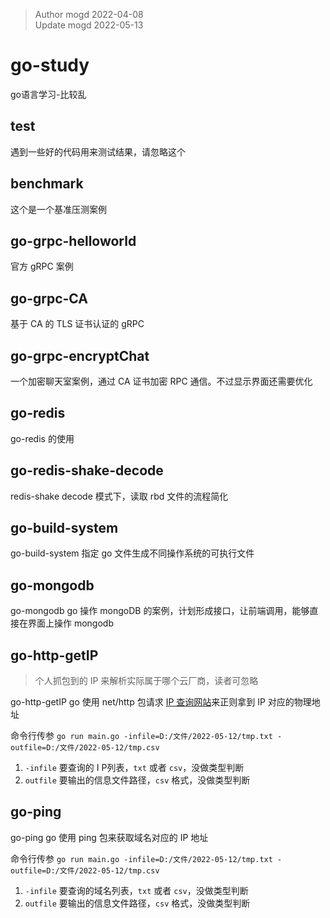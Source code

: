 > Author mogd 2022-04-08
> \
> Update mogd 2022-05-13

# go-study
go语言学习-比较乱

## test

遇到一些好的代码用来测试结果，请忽略这个

## benchmark
这个是一个基准压测案例

## go-grpc-helloworld

官方 gRPC 案例

## go-grpc-CA

基于 CA 的 TLS 证书认证的 gRPC 

## go-grpc-encryptChat

一个加密聊天室案例，通过 CA 证书加密 RPC 通信。不过显示界面还需要优化

## go-redis

go-redis 的使用

## go-redis-shake-decode

redis-shake decode 模式下，读取 rbd 文件的流程简化

## go-build-system 

go-build-system 指定 go 文件生成不同操作系统的可执行文件

## go-mongodb

go-mongodb go 操作 mongoDB 的案例，计划形成接口，让前端调用，能够直接在界面上操作 mongodb

## go-http-getIP

> 个人抓包到的 IP 来解析实际属于哪个云厂商，读者可忽略

go-http-getIP go 使用 net/http 包请求 [IP 查询网站](http://mip.chinaz.com/?query=)来正则拿到 IP 对应的物理地址

命令行传参 `go run main.go -infile=D:/文件/2022-05-12/tmp.txt -outfile=D:/文件/2022-05-12/tmp.csv`
1. `-infile` 要查询的 I P列表，`txt` 或者 `csv`，没做类型判断
2. `outfile` 要输出的信息文件路径，`csv` 格式，没做类型判断

## go-ping

go-ping go 使用 ping 包来获取域名对应的 IP 地址

命令行传参 `go run main.go -infile=D:/文件/2022-05-12/tmp.txt -outfile=D:/文件/2022-05-12/tmp.csv`
1. `-infile` 要查询的域名列表，`txt` 或者 `csv`，没做类型判断
2. `outfile` 要输出的信息文件路径，`csv` 格式，没做类型判断